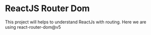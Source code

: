 # ReactJS Router Dom

This project will helps to understand ReactJs with routing.
Here we are using react-router-dom@v5
